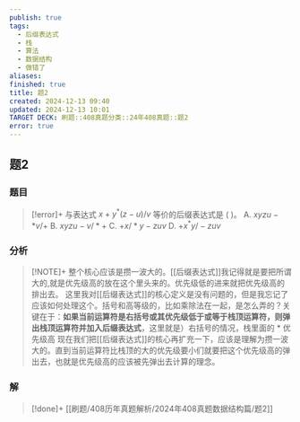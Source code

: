 ```yaml
---
publish: true
tags:
  - 后缀表达式
  - 栈
  - 算法
  - 数据结构
  - 做错了
aliases: 
finished: true
title: 题2
created: 2024-12-13 09:40
updated: 2024-12-13 10:01
TARGET DECK: 刷题::408真题分类::24年408真题::题2
error: true
---
```

## 题2
### 题目
> [!error]+
> 与表达式 $x + {y}^{ * }\left( {z - u}\right) /v$ 等价的后缀表达式是 (   )。
> A. ${xyzu} -  * v/ +$
> B. ${xyzu} - v/ *  +$
> C. $+ x/ * y - {zuv}$
> D. $+ {x}^{ * }y/ - {zuv}$
### 分析
> [!NOTE]+
> 整个核心应该是攒一波大的。[[后缀表达式]]我记得就是要把所谓大的,就是优先级高的放在这个里头来的。优先级低的进来就把优先级高的排出去。
> 这里我对[[后缀表达式]]的核心定义是没有问题的，但是我忘记了应该如何处理这个。括号和高等级的，比如乘除法在一起，是怎么弄的？关键在于：**如果当前运算符是右括号或其优先级低于或等于栈顶运算符，则弹出栈顶运算符并加入后缀表达式**，这里就是）右括号的情况，栈里面的 * 优先级高
> 现在我们把[[后缀表达式]]的核心再扩充一下，应该是理解为攒一波大的。直到当前运算符比栈顶的大的优先级要小们就要把这个优先级高的弹出去，也就是优先级高的应该被先弹出去计算的理念。
### 解
> [!done]+
> [[刷题/408历年真题解析/2024年408真题数据结构篇/题2]]